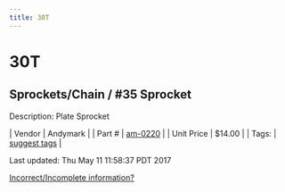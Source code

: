 ```yaml
---
title: 30T
---
```


# 30T
## Sprockets/Chain / #35 Sprocket
Description: 	Plate Sprocket 

| Vendor | Andymark | 
| Part # | [am-0220](http://www.andymark.com/Sprocket-p/am-0220.htm) | 
| Unit Price | $14.00 | 
| Tags: | [suggest tags](https://docs.google.com/forms/d/e/1FAIpQLSeWyY8v3RgOty-MyWmh9U0iivNYN_molChYyS-0U-o-kOAv_g/viewform) | 

Last updated: Thu May 11 11:58:37 PDT 2017

 [Incorrect/Incomplete information?](https://docs.google.com/forms/d/e/1FAIpQLSeWyY8v3RgOty-MyWmh9U0iivNYN_molChYyS-0U-o-kOAv_g/viewform)